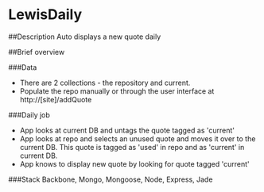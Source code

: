 # LewisDaily


##Description
Auto displays a new quote daily 

##Brief overview

###Data
* There are 2 collections - the repository and current.
* Populate the repo manually or through the user interface at http://[site]/addQuote

###Daily job
* App looks at current DB and untags the quote tagged as 'current'
* App looks at repo and selects an unused quote and moves it over to the current DB. This quote is tagged as 'used' in repo and as 'current' in current DB. 
* App knows to display new quote by looking for quote tagged 'current'

###Stack
Backbone, Mongo, Mongoose, Node, Express, Jade


